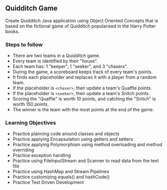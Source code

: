 ## Quidditch Game
Create Quidditch Java application using Object Oriented Concepts that is based on the fictional game of Quidditch popularised in the Harry Potter books.

### Steps to follow
- There are two teams in a Quidditch game.
- Every team is identified by their "house".
- Each team has: 1 "keeper", 1 "seeker", and 3 "chasers".
- During the game, a scoreboard keeps track of every team's points.
- It finds each placeholder and replaces it with a player from a random team.
- If the placeholder is `<chaser>`, then update a team's Quaffle points.
- If the placeholder is `<seeker>`, then update a team's Snitch points.
- Scoring the "Quaffle" is worth 10 points, and catching the "Snitch" is worth 150 points.
- The winner is the team with the most points at the end of the game.
  
### Learning Objectives
- Practice planning code around classes and objects
- Practice applying Encapsulation using getters and setters
- Practice applying Polymorphism using method overloading and method overriding
- Practice exception handling
- Practice using FileInputStream and Scanner to read data from the text file
- Practice using HashMap and Stream Pipelines
- Practice customizing equals() and hashCode()
- Practice Test Driven Development
